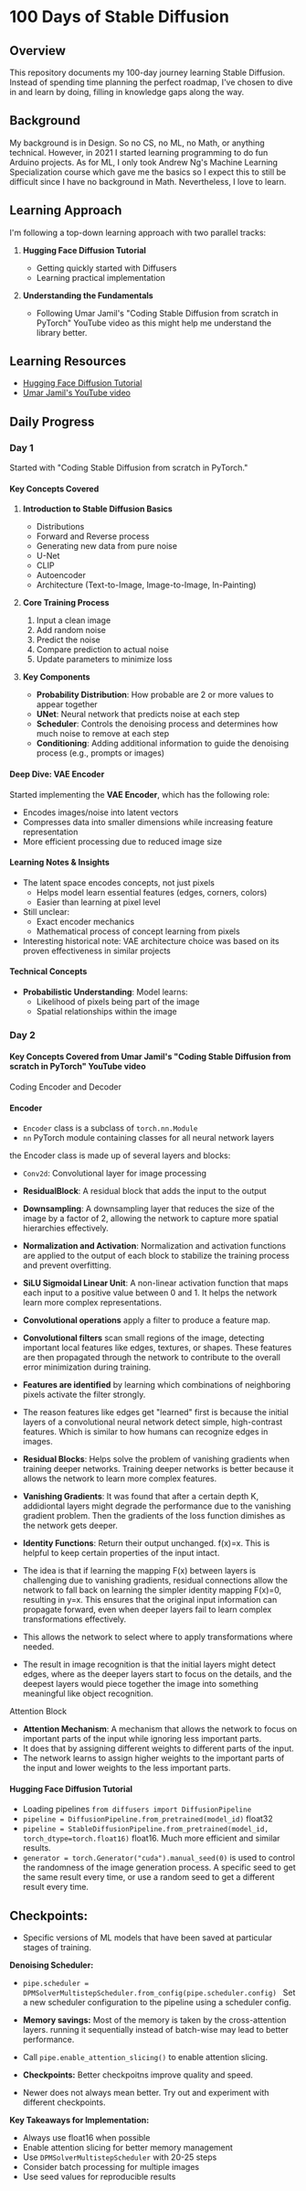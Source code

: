 # 100 Days of Stable Diffusion

## Overview
This repository documents my 100-day journey learning Stable Diffusion. Instead of spending time planning the perfect roadmap, I've chosen to dive in and learn by doing, filling in knowledge gaps along the way.

## Background
My background is in Design. So no CS, no ML, no Math, or anything technical. However, in 2021 I started learning programming to do fun Arduino projects. As for ML, I only took Andrew Ng's Machine Learning Specialization course which gave me the basics so I expect this to still be difficult since I have no background in Math. Nevertheless, I love to learn.

## Learning Approach
I'm following a top-down learning approach with two parallel tracks:

1. **Hugging Face Diffusion Tutorial**
   - Getting quickly started with Diffusers
   - Learning practical implementation

2. **Understanding the Fundamentals**
   - Following Umar Jamil's "Coding Stable Diffusion from scratch in PyTorch" YouTube video as this might help me understand the library better.

## Learning Resources
- [Hugging Face Diffusion Tutorial](https://huggingface.co/docs/diffusers/stable_diffusion)
- [Umar Jamil's YouTube video](https://youtu.be/ZBKpAp_6TGI)

## Daily Progress

### Day 1
Started with "Coding Stable Diffusion from scratch in PyTorch."

#### Key Concepts Covered
1. **Introduction to Stable Diffusion Basics**
   - Distributions
   - Forward and Reverse process
   - Generating new data from pure noise
   - U-Net
   - CLIP
   - Autoencoder
   - Architecture (Text-to-Image, Image-to-Image, In-Painting)

2. **Core Training Process**
   1. Input a clean image
   2. Add random noise
   3. Predict the noise
   4. Compare prediction to actual noise
   5. Update parameters to minimize loss

3. **Key Components**
   - **Probability Distribution**: How probable are 2 or more values to appear together
   - **UNet**: Neural network that predicts noise at each step
   - **Scheduler**: Controls the denoising process and determines how much noise to remove at each step
   - **Conditioning**: Adding additional information to guide the denoising process (e.g., prompts or images)

#### Deep Dive: VAE Encoder
Started implementing the **VAE Encoder**, which has the following role:
- Encodes images/noise into latent vectors
- Compresses data into smaller dimensions while increasing feature representation
- More efficient processing due to reduced image size

#### Learning Notes & Insights
- The latent space encodes concepts, not just pixels
  - Helps model learn essential features (edges, corners, colors)
  - Easier than learning at pixel level
- Still unclear:
  - Exact encoder mechanics
  - Mathematical process of concept learning from pixels
- Interesting historical note: VAE architecture choice was based on its proven effectiveness in similar projects

#### Technical Concepts
- **Probabilistic Understanding**: Model learns:
  - Likelihood of pixels being part of the image
  - Spatial relationships within the image

### Day 2

#### Key Concepts Covered from Umar Jamil's "Coding Stable Diffusion from scratch in PyTorch" YouTube video
Coding Encoder and Decoder

#### Encoder
- `Encoder` class is a subclass of `torch.nn.Module`
- `nn` PyTorch module containing classes for all neural network layers

the Encoder class is made up of several layers and blocks:
- `Conv2d`: Convolutional layer for image processing
- **ResidualBlock**: A residual block that adds the input to the output
- **Downsampling**: A downsampling layer that reduces the size of the image by a factor of 2, allowing the network to capture more spatial hierarchies effectively.
- **Normalization and Activation**: Normalization and activation functions are applied to the output of each block to stabilize the training process and prevent overfitting.
- **SiLU Sigmoidal Linear Unit**: A non-linear activation function that maps each input to a positive value between 0 and 1. It helps the network learn more complex representations.

- **Convolutional operations** apply a filter to produce a feature map.
- **Convolutional filters** scan small regions of the image, detecting important local features like edges, textures, or shapes. These features are then propagated through the network to contribute to the overall error minimization during training.
- **Features are identified** by learning which combinations of neighboring pixels activate the filter strongly.
- The reason features like edges get "learned" first is because the initial layers of a convolutional neural network detect simple, high-contrast features. Which is similar to how humans can recognize edges in images.

- **Residual Blocks**: Helps solve the problem of vanishing gradients when training deeper networks. Training deeper networks is better because it allows the network to learn more complex features.
- **Vanishing Gradients**: It was found that after a certain depth K, addidiontal layers might degrade the performance due to the vanishing gradient problem. Then the gradients of the loss function dimishes as the network gets deeper.
- **Identity Functions**: Return their output unchanged. f(x)=x. This is helpful to keep certain properties of the input intact.
- The idea is that if learning the mapping F(x) between layers is challenging due to vanishing gradients, residual connections allow the network to fall back on learning the simpler identity mapping F(x)=0, resulting in y=x. This ensures that the original input information can propagate forward, even when deeper layers fail to learn complex transformations effectively.
- This allows the network to select where to apply transformations where needed.
- The result in image recognition is that the initial layers might detect edges, where as the deeper layers start to focus on the details, and the deepest layers would piece together the image into something meaningful like object recognition.

Attention Block
- **Attention Mechanism**: A mechanism that allows the network to focus on important parts of the input while ignoring less important parts.
- It does that by assigning different weights to different parts of the input.
- The network learns to assign higher weights to the important parts of the input and lower weights to the less important parts.

#### Hugging Face Diffusion Tutorial

- Loading pipelines `from diffusers import DiffusionPipeline`
- `pipeline = DiffusionPipeline.from_pretrained(model_id)` float32
- `pipeline = StableDiffusionPipeline.from_pretrained(model_id, torch_dtype=torch.float16)` float16. Much more efficient and similar results.
- `generator = torch.Generator("cuda").manual_seed(0)` is used to control the randomness of the image generation process. A specific seed to get the same result every time, or use a random seed to get a different result every time.

## Checkpoints:
- Specific versions of ML models that have been saved at particular stages of training.

**Denoising Scheduler:**
- `pipe.scheduler = DPMSolverMultistepScheduler.from_config(pipe.scheduler.config) ` Set a new scheduler configuration to the pipeline using a scheduler config.

- **Memory savings:** Most of the memory is taken by the cross-attention layers. running it sequentially instead of batch-wise may lead to better performance. 
- Call `pipe.enable_attention_slicing()` to enable attention slicing.

- **Checkpoints:** Better checkpoitns improve quality and speed.
- Newer does not always mean better. Try out and experiment with different checkpoints.

**Key Takeaways for Implementation:**
- Always use float16 when possible
- Enable attention slicing for better memory management
- Use `DPMSolverMultistepScheduler` with 20-25 steps
- Consider batch processing for multiple images
- Use seed values for reproducible results